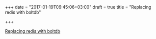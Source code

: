 +++
date = "2017-01-19T06:45:06+03:00"
draft = true
title = "Replacing redis with boltdb"

+++

<p><a href="http://specto.io/blog/replacing-redis-with-boltdb">Replacing redis with boltdb</a></p>
